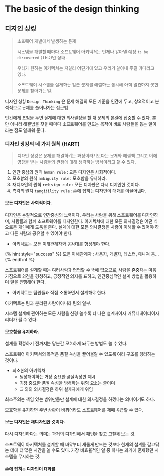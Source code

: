 # The basic of the design thinking

## 디자인 싱킹

> 소프웨어 개발에서 발생하는 문제
>
> 시스템을 개발할 때마다 소프트웨어 아키텍쳐는 언제나 알아낼 예정 `to be discovered` (TBD)인 상태.
>
> 우리가 원하는 아키텍쳐는 저멀리 어딘가에 있고 우리가 알아내 주길 기다리고 있다.
>
> 소프트웨어 시스템을 설계하는 일은 문제를 해결하는 동시에 아직 발견하지 못한 문제를 찾아가는 일.

디자인 싱킹 `Design Thinking` 은 문제 해결의 모든 기준을 인간에 두고, 창의적이고 분석적으로 문제를 풀어나가는 접근법

인간에게 초첨을 두면 설계에 대한 의사결정을 할 때 문제의 본질에 집중할 수 있다. 뿐만 아니라 해결법을 찾을 때마다 소프트웨어를 만드는 목적이 바로 사람들을 돕는 일이라는 점도 일깨워 준다.

### 디자인 싱킹의 네 가지 원칙 (HART)

> 디자인 싱킹은 문제를 해결하려는 과정이라기보다는 문제와 해결책 그리고 이에 영향을 받는 사람들의 관점에 대해 생각하는 방식이라고 할 수 있다.

1. 인간 중심의 원칙 `human rule` : 모든 디자인은 사회적이다.
2. 모호함의 원칙 `ambiguity rule` : 모호함을 유지하라.
3. 재디자인의 원칙 `redisign rule` : 모든 디자인은 다시 디자인한 것이다.
4. 촉각의 원치 `tangibility rule`  : 손에 잡히는 디자인이 대화를 이끌어낸다.

#### 모든 디자인은 사회적이다.

디자인은 본질적으로 인간중심의 노력이다. 우리는 사람을 위해 소프트웨어를 디자인하며, 사람들과 함께 소프트웨어를 디자인한다. 아키텍쳐에 대한 모든 의사결정은 어떤 식으로든 개인에게 도움을 준다. 설계에 대한 모든 의사결정은 사람이 이해할 수 있어야 하고 다른 사람과 공유할 수 있어야 한다.

* 아키텍트는 모든 이해관계자와 공감대를 형성해야 한다.&#x20;

{% hint style="success" %}
모든 이해관계자 : 사용자, 개발자, 테스터, 매니져 등...
{% endhint %}

소프트웨어를 설계할 때는 여러사람과 협업할 수 밖에 없으므로, 사람을 존중하는 마음가짐으로 의견을 경청하고, 긍정적인 의지를 표하고, 인간중심적인 설계 방법을 활용하며 일을 진행해야 한다.

* 아키텍트는 팀원들과 직접 소통하면서 설계해야 한다.

아키텍트는 팀과 분리된 사람이아니라 팀의 일부.

시스템 설계에 관여하는 모든 사람을 신경 쓸수록 더 나은 설계자이자 커뮤니케이터이자 리더가 될 수 있다.

#### 모호함을 유지하라.

설계를 확정하기 전까지는 당분간 모호하게 놔두는 방법도 쓸 수 있다.

소프트웨어 아키텍쳐의 목적은 품질 속성을 끌어올릴 수 있도록 여러 구조를 정리하는 것이다.

* 최소한의 아키텍쳐
  * 달성해야하는 가장 중요한 품질속성만 제시
  * 가장 중요한 품질 속성을 방해하는 위험 요소는 줄이며
  * 그 외의 의사결정은 하위 설계자에게 위임

최소주의는 책임 있는 범위만큼만 설계에 대한 의사결정을 하겠다는 의미이기도 하다.

모호함을 유지하면 주변 상황이 바뀌더라도 소프트웨어를 제때 공급할 수 있다.

#### 모든 디자인은 재디자인한 것이다.

다시 디자인하다는 의미는 과거의 디자인에서 패턴을 찾고 고찰해 보는 것.

소프트웨어 아키텍쳐를 설계할 때 바닥부터 새롭게 만드는 것보다 현재의 설계를 갈고닦는 데에 더 많은 시간을 쓸 수도 있다. 가장 비효율적인 일 중 하나는 과거에 존재했던 시스템을 무시하는 것.

#### 손에 잡히는 디자인이 대화를&#x20;

